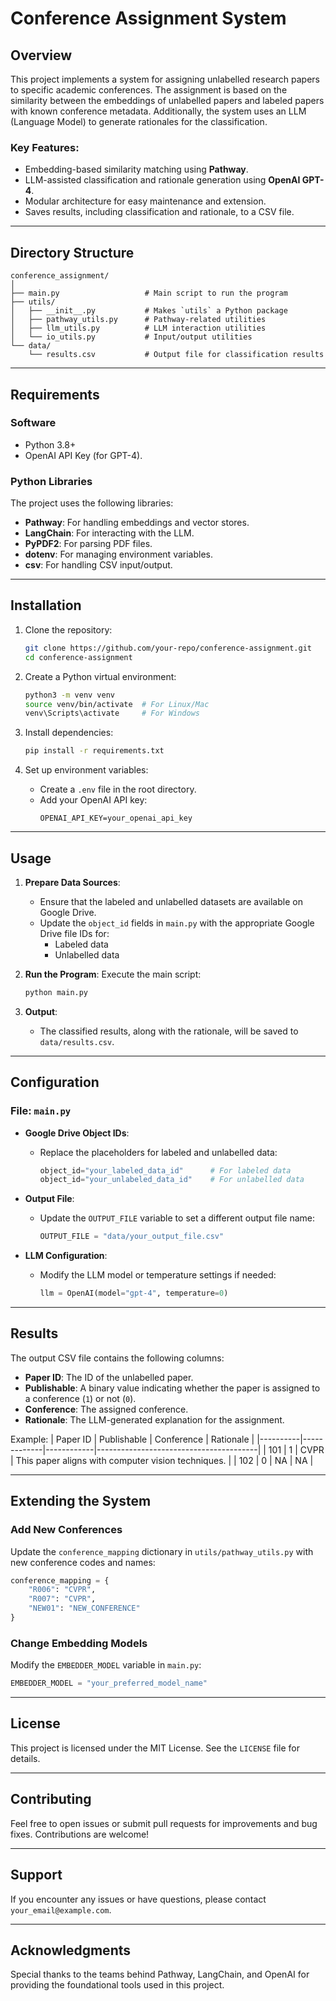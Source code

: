 # Conference Assignment System

## Overview
This project implements a system for assigning unlabelled research papers to specific academic conferences. The assignment is based on the similarity between the embeddings of unlabelled papers and labeled papers with known conference metadata. Additionally, the system uses an LLM (Language Model) to generate rationales for the classification.

### Key Features:
- Embedding-based similarity matching using **Pathway**.
- LLM-assisted classification and rationale generation using **OpenAI GPT-4**.
- Modular architecture for easy maintenance and extension.
- Saves results, including classification and rationale, to a CSV file.

---

## Directory Structure
```
conference_assignment/
│
├── main.py                   # Main script to run the program
├── utils/
│   ├── __init__.py           # Makes `utils` a Python package
│   ├── pathway_utils.py      # Pathway-related utilities
│   ├── llm_utils.py          # LLM interaction utilities
│   └── io_utils.py           # Input/output utilities
└── data/
    └── results.csv           # Output file for classification results
```

---

## Requirements
### Software
- Python 3.8+
- OpenAI API Key (for GPT-4).

### Python Libraries
The project uses the following libraries:
- **Pathway**: For handling embeddings and vector stores.
- **LangChain**: For interacting with the LLM.
- **PyPDF2**: For parsing PDF files.
- **dotenv**: For managing environment variables.
- **csv**: For handling CSV input/output.

---

## Installation
1. Clone the repository:
   ```bash
   git clone https://github.com/your-repo/conference-assignment.git
   cd conference-assignment
   ```

2. Create a Python virtual environment:
   ```bash
   python3 -m venv venv
   source venv/bin/activate  # For Linux/Mac
   venv\Scripts\activate     # For Windows
   ```

3. Install dependencies:
   ```bash
   pip install -r requirements.txt
   ```

4. Set up environment variables:
   - Create a `.env` file in the root directory.
   - Add your OpenAI API key:
     ```
     OPENAI_API_KEY=your_openai_api_key
     ```

---

## Usage
1. **Prepare Data Sources**:
   - Ensure that the labeled and unlabelled datasets are available on Google Drive.
   - Update the `object_id` fields in `main.py` with the appropriate Google Drive file IDs for:
     - Labeled data
     - Unlabelled data

2. **Run the Program**:
   Execute the main script:
   ```bash
   python main.py
   ```

3. **Output**:
   - The classified results, along with the rationale, will be saved to `data/results.csv`.

---

## Configuration
### File: `main.py`
- **Google Drive Object IDs**:
  - Replace the placeholders for labeled and unlabelled data:
    ```python
    object_id="your_labeled_data_id"      # For labeled data
    object_id="your_unlabeled_data_id"    # For unlabelled data
    ```

- **Output File**:
  - Update the `OUTPUT_FILE` variable to set a different output file name:
    ```python
    OUTPUT_FILE = "data/your_output_file.csv"
    ```

- **LLM Configuration**:
  - Modify the LLM model or temperature settings if needed:
    ```python
    llm = OpenAI(model="gpt-4", temperature=0)
    ```

---

## Results
The output CSV file contains the following columns:
- **Paper ID**: The ID of the unlabelled paper.
- **Publishable**: A binary value indicating whether the paper is assigned to a conference (`1`) or not (`0`).
- **Conference**: The assigned conference.
- **Rationale**: The LLM-generated explanation for the assignment.

Example:
| Paper ID | Publishable | Conference | Rationale                              |
|----------|-------------|------------|----------------------------------------|
| 101      | 1           | CVPR       | This paper aligns with computer vision techniques. |
| 102      | 0           | NA         | NA                                     |

---

## Extending the System
### Add New Conferences
Update the `conference_mapping` dictionary in `utils/pathway_utils.py` with new conference codes and names:
```python
conference_mapping = {
    "R006": "CVPR",
    "R007": "CVPR",
    "NEW01": "NEW_CONFERENCE"
}
```

### Change Embedding Models
Modify the `EMBEDDER_MODEL` variable in `main.py`:
```python
EMBEDDER_MODEL = "your_preferred_model_name"
```

---

## License
This project is licensed under the MIT License. See the `LICENSE` file for details.

---

## Contributing
Feel free to open issues or submit pull requests for improvements and bug fixes. Contributions are welcome!

---

## Support
If you encounter any issues or have questions, please contact `your_email@example.com`.

---

## Acknowledgments
Special thanks to the teams behind Pathway, LangChain, and OpenAI for providing the foundational tools used in this project.
